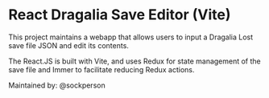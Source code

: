 # React Dragalia Save Editor (Vite)

This project maintains a webapp that allows users to input a Dragalia Lost save file JSON and edit its contents.

The React.JS is built with Vite, and uses Redux for state management of the save file and Immer to facilitate reducing Redux actions.

Maintained by:
@sockperson